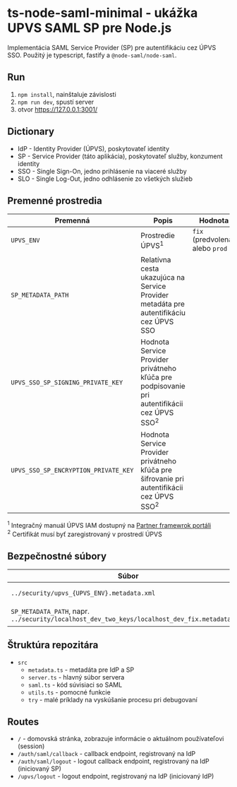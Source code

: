 # ts-node-saml-minimal - ukážka UPVS SAML SP pre Node.js

Implementácia SAML Service Provider (SP) pre autentifikáciu cez ÚPVS SSO. Použitý je typescript, fastify a `@node-saml/node-saml`.

## Run

1. `npm install`, nainštaluje závislosti
2. `npm run dev`, spustí server
3. otvor https://127.0.0.1:3001/

## Dictionary

- IdP - Identity Provider (ÚPVS), poskytovateľ identity
- SP - Service Provider (táto aplikácia), poskytovateľ služby, konzument identity
- SSO - Single Sign-On, jedno prihlásenie na viaceré služby
- SLO - Single Log-Out, jedno odhlásenie zo všetkých služieb

## Premenné prostredia

| Premenná                             | Popis                                                                                                  | Hodnota                         |
| ------------------------------------ | ------------------------------------------------------------------------------------------------------ | ------------------------------- |
| `UPVS_ENV`                           | Prostredie ÚPVS<sup>1</sup>                                                                            | `fix` (predvolená) alebo `prod` |
| `SP_METADATA_PATH`                   | Relatívna cesta ukazujúca na Service Provider metadáta pre autentifikáciu cez ÚPVS SSO                 |
| `UPVS_SSO_SP_SIGNING_PRIVATE_KEY`    | Hodnota Service Provider privátneho kľúča pre podpisovanie pri autentifikácii cez ÚPVS SSO<sup>2</sup> |
| `UPVS_SSO_SP_ENCRYPTION_PRIVATE_KEY` | Hodnota Service Provider privátneho kľúča pre šifrovanie pri autentifikácii cez ÚPVS SSO<sup>2</sup>   |

<sup>1</sup> Integračný manuál ÚPVS IAM dostupný na [Partner framewrok portáli](https://kp.gov.sk/pf)  
<sup>2</sup> Certifikát musí byť zaregistrovaný v prostredí ÚPVS

## Bezpečnostné súbory

| Súbor                                                                                         | Popis                    |
| --------------------------------------------------------------------------------------------- | ------------------------ |
| `../security/upvs_{UPVS_ENV}.metadata.xml`                                                    | Metadáta IdP<sup>1</sup> |
| `SP_METADATA_PATH`, napr. `../security/localhost_dev_two_keys/localhost_dev_fix.metadata.xml` | Metadáta SP<sup>1</sup>  |

## Štruktúra repozitára

- `src`
  - `metadata.ts` - metadáta pre IdP a SP
  - `server.ts` - hlavný súbor servera
  - `saml.ts` - kód súvisiaci so SAML
  - `utils.ts` - pomocné funkcie
  - `try` - malé príklady na vyskúšanie procesu pri debugovaní

## Routes

- `/` - domovská stránka, zobrazuje informácie o aktuálnom používateľovi (session)
- `/auth/saml/callback` - callback endpoint, registrovaný na IdP
- `/auth/saml/logout` - logout callback endpoint, registrovaný na IdP (iniciovaný SP)
- `/upvs/logout` - logout endpoint, registrovaný na IdP (iniciovaný IdP)
